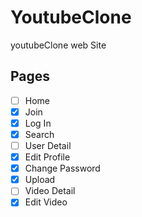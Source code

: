 # YoutubeClone
youtubeClone web Site

## Pages

 - [ ] Home
 - [x] Join
 - [x] Log In
 - [x] Search
 - [ ] User Detail
 - [x] Edit Profile
 - [x] Change Password
 - [x] Upload
 - [ ] Video Detail
 - [x] Edit Video